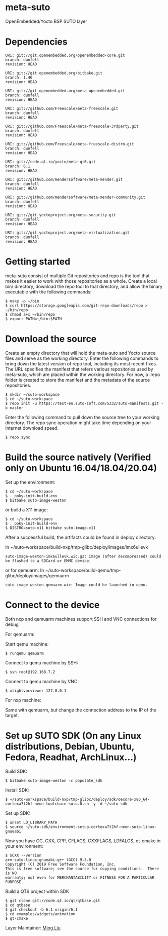 # meta-suto
OpenEmbedded/Yocto BSP SUTO layer


# Dependencies

```
URI: git://git.openembedded.org/openembedded-core.git
branch: dunfell
revision: HEAD

URI: git://git.openembedded.org/bitbake.git
branch: 1.46
revision: HEAD

URI: git://git.openembedded.org/meta-openembedded.git
branch: dunfell
revision: HEAD

URI: git://github.com/Freescale/meta-freescale.git
branch: dunfell
revision: HEAD

URI: git://github.com/Freescale/meta-freescale-3rdparty.git
branch: dunfell
revision: HEAD

URI: git://github.com/Freescale/meta-freescale-distro.git
branch: dunfell
revision: HEAD

URI: git://code.qt.io/yocto/meta-qt6.git
branch: 6.1
revision: HEAD

URI: git://github.com/mendersoftware/meta-mender.git
branch: dunfell
revision: HEAD

URI: git://github.com/mendersoftware/meta-mender-community.git
branch: dunfell
revision: HEAD

URI: git://git.yoctoproject.org/meta-security.git
branch: dunfell
revision: HEAD

URI: git://git.yoctoproject.org/meta-virtualization.git
branch: dunfell
revision: HEAD

```


# Getting started

meta-suto consist of multiple Git repositories and repo is the tool that makes it easier to work with those repositories as a whole. Create a local bin/ directory, download the repo tool to that directory, and allow the binary executable with the following commands:

```
$ make -p ~/bin
$ curl https://storage.googleapis.com/git-repo-downloads/repo > ~/bin/repo
$ chmod a+x ~/bin/repo
$ export PATH=~/bin:$PATH
```


# Download the source

Create an empty directory that will hold the meta-suto and Yocto source files and serve as the working directory. Enter the following commands to bring down the latest version of repo tool, including its most recent fixes. The URL specifies the manifest that refers various repositories used by meta-suto, which are placed within the working directory. For now, a .repo folder is created to store the manifest and the metadata of the source repositories.


```
$ mkdir ~/suto-workspace
$ cd ~/suto-workspace
$ repo init -u https://test-en.suto-soft.com/S332/suto-manifests.git -b master
```


Enter the following command to pull down the source tree to your working directory. The repo sync operation might take time depending on your Internet download speed.

```
$ repo sync
```


# Build the source natively (Verified only on Ubuntu 16.04/18.04/20.04)

Set up the environment:

```
$ cd ~/suto-workspace
$ . poky-init-build-env
$ bitbake suto-image-weston
```

or build a X11 image:
```
$ cd ~/suto-workspace
$ . poky-init-build-env
$ DISTRO=suto-x11 bitbake suto-image-x11
```

After a successful build, the artifacts could be found in deploy directory:

In ~/suto-workspace/build-nxp/tmp-glibc/deploy/images/imx6ullevk
```
suto-image-weston-imx6ullevk.wic.gz: Image (after decompressed) could be flashed to a SDCard or EMMC device.
```

or for qemuarm:
In ~/suto-workspace/build-qemu/tmp-glibc/deploy/images/qemuarm
```
suto-image-weston-qemuarm.wic: Image could be launched in qemu.
```


# Connect to the device

Both nxp and qemuarm machines support SSH and VNC connections for debug

For qemuarm:

Start qemu machine:

```
$ runqemu qemuarm
```

Connect to qemu machine by SSH:

```
$ ssh root@192.168.7.2
```

Connect to qemu machine by VNC:

```
$ xtightvncviewer 127.0.0.1
```

For nxp machine:

Same with qemuarm, but change the connection address to the IP of the target.



# Set up SUTO SDK (On any Linux distributions, Debian, Ubuntu, Fedora, Readhat, ArchLinux...)

Build SDK:

```
$ bitbake suto-image-weston -c populate_sdk
```

Install SDK:

```
$ ~/suto-workspace/build-nxp/tmp-glibc/deploy/sdk/oecore-x86_64-cortexa7t2hf-neon-toolchain-suto.0.sh -y -d ~/suto-sdk
```

Set up SDK:

```
$ unset LD_LIBRARY_PATH
$ source ~/suto-sdk/environment-setup-cortexa7t2hf-neon-suto-linux-gnueabi
```

Now you have CC, CXX, CPP, CFLAGS, CXXFLAGS, LDFALGS, qt-cmake in your environment:

```
$ $CXX --version
arm-suto-linux-gnueabi-g++ (GCC) 9.3.0
Copyright (C) 2019 Free Software Foundation, Inc.
This is free software; see the source for copying conditions.  There is NO
warranty; not even for MERCHANTABILITY or FITNESS FOR A PARTICULAR PURPOSE.
```

Build a QT6 project within SDK

```
$ git clone git://code.qt.io/qt/qtbase.git
$ cd qtbase
$ git checkout -b 6.1 origin/6.1
$ cd examples/widgets/animation
$ qt-cmake
```

Layer Maintainer: [Ming Liu](<mailto:liu.ming50@gmail.com>)
